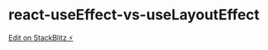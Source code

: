 # react-useEffect-vs-useLayoutEffect

[Edit on StackBlitz ⚡️](https://stackblitz.com/edit/react-simple-example-ixapns)